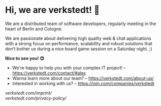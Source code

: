 # Hi, we are verk­st­edt! 👋

We are a distributed team of software developers, regularly meeting in the heart of Berlin and Cologne.

We are passionate about delivering high quality web & chat applications with a strong focus on performance, scalability and robust solutions that don’t bother us during a nice board game session on a Saturday night. ;)

**Nice to see you! 😊**

- We're happy to help you with your complex IT project! – https://verkstedt.com/contact/#alex
- Wanna learn more about our team? – https://verkstedt.com/about-us/
- Interested in working with us? – https://join.com/companies/verkstedt



*verkstedt.com/imprint/*<br>
*verkstedt.com/privacy-policy/*
